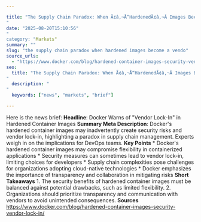 ```yaml
---

title: "The Supply Chain Paradox: When Ã¢â‚¬Å“HardenedÃ¢â‚¬Â Images Become a Vendor Lock-in Trap'"
date: "2025-08-20T15:10:56""
category: "Markets"
summary: ""
slug: "the supply chain paradox when hardened images become a vendo"
source_urls:
  - "https://www.docker.com/blog/hardened-container-images-security-vendor-lock-in/"
seo:
  title: "The Supply Chain Paradox: When Ã¢â‚¬Å“HardenedÃ¢â‚¬Â Images Become a Vendor Lock-in Trap | Hash n Hedge'"
  description: ""
  keywords: ["news", "markets", "brief"]

---
```

Here is the news brief:  **Headline**: Docker Warns of "Vendor Lock-In" in Hardened Container Images  **Summary Meta Description**: Docker's hardened container images may inadvertently create security risks and vendor lock-in, highlighting a paradox in supply chain management. Experts weigh in on the implications for DevOps teams.  **Key Points**  * Docker's hardened container images may compromise flexibility in containerized applications * Security measures can sometimes lead to vendor lock-in, limiting choices for developers * Supply chain complexities pose challenges for organizations adopting cloud-native technologies * Docker emphasizes the importance of transparency and collaboration in mitigating risks  **Short Takeaways**  1. The security benefits of hardened container images must be balanced against potential drawbacks, such as limited flexibility. 2. Organizations should prioritize transparency and communication with vendors to avoid unintended consequences.  **Sources** https://www.docker.com/blog/hardened-container-images-security-vendor-lock-in/ 
